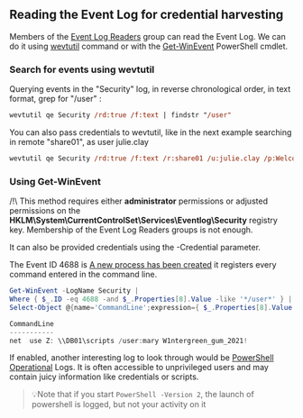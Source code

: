 ## Reading the Event Log for credential harvesting

Members of the [Event Log Readers](https://docs.microsoft.com/en-us/previous-versions/windows/it-pro/windows-server-2012-R2-and-2012/dn579255(v=ws.11)?redirectedfrom=MSDN#event-log-readers) group can read the Event Log.
We can do it using [wevtutil](https://learn.microsoft.com/en-us/windows-server/administration/windows-commands/wevtutil) command or with the [Get-WinEvent](https://docs.microsoft.com/en-us/powershell/module/microsoft.powershell.diagnostics/get-winevent?view=powershell-7.1) PowerShell cmdlet.
### Search for events using wevtutil
Querying events in the "Security" log, in reverse chronological order, in text format, grep for "/user" : 
```ps
wevtutil qe Security /rd:true /f:text | findstr "/user"
```
You can also pass credentials to wevtutil, like in the next example searching in remote "share01", as user julie.clay
```ps
wevtutil qe Security /rd:true /f:text /r:share01 /u:julie.clay /p:Welcome1
```
### Using Get-WinEvent
/!\ This method requires either __administrator__ permissions or adjusted permissions on the __HKLM\System\CurrentControlSet\Services\Eventlog\Security__ registry key. Membership of the Event Log Readers groups is not enough.

It can also be provided credentials using the -Credential parameter.


The Event ID 4688 is [A new process has been created](https://learn.microsoft.com/en-us/windows/security/threat-protection/auditing/event-4688) it registers every command entered in the command line. 
```ps1
Get-WinEvent -LogName Security |
Where { $_.ID -eq 4688 -and $_.Properties[8].Value -like '*/user*' } |
Select-Object @{name='CommandLine';expression={ $_.Properties[8].Value } }

CommandLine
-----------
net  use Z: \\DB01\scripts /user:mary W1ntergreen_gum_2021!
```

If enabled, another interesting log to look through would be [PowerShell Operational](https://docs.microsoft.com/en-us/powershell/module/microsoft.powershell.core/about/about_logging_windows?view=powershell-7.1) Logs. It is often accessible to unprivileged users and may contain juicy information like credentials or scripts.


> 💡Note that if you start `PowerShell -Version 2`, the launch of powershell is logged, but not your activity on it